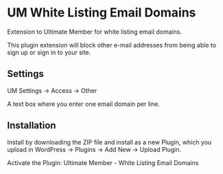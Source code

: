 # UM White Listing Email Domains
Extension to Ultimate Member for white listing email domains.

This plugin extension will block other e-mail addresses from being able to sign up or sign in to your site.
## Settings 
UM Settings -> Access -> Other

A text box where you enter one email domain per line.
## Installation
Install by downloading the ZIP file and install as a new Plugin, which you upload in WordPress -> Plugins -> Add New -> Upload Plugin.

Activate the Plugin: Ultimate Member - White Listing Email Domains
